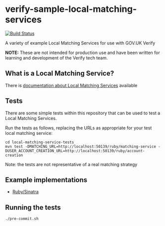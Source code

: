 # verify-sample-local-matching-services

[![Build Status](https://travis-ci.org/alphagov/verify-sample-local-matching-services.svg?branch=master)](https://travis-ci.org/alphagov/verify-sample-local-matching-services)

A variety of example Local Matching Services for use with GOV.UK Verify

**NOTE:** These are not intended for production use and have been written for learning and development of the Verify tech team.

## What is a Local Matching Service?

There is [documentation about Local Matching Services](https://alphagov.github.io/rp-onboarding-tech-docs/pages/ms/ms.html) available

## Tests

There are some simple tests within this repository that can be used to test a Local Matching Services.

Run the tests as follows, replacing the URLs as appropriate for your test local matching service:

```
cd local-matching-service-tests
mvn test -DMATCHING_URL=http://localhost:50139/ruby/matching-service -DUSER_ACCOUNT_CREATION_URL=http://localhost:50139/ruby/account-creation
```

Note: the tests are not representative of a real matching strategy

## Example implementations

* [Ruby/Sinatra](./ruby/)

## Running the tests

`./pre-commit.sh`

